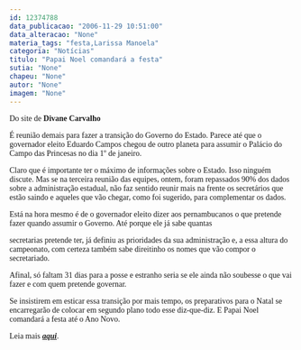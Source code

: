 ```yaml
---
id: 12374788
data_publicacao: "2006-11-29 10:51:00"
data_alteracao: "None"
materia_tags: "festa,Larissa Manoela"
categoria: "Notícias"
titulo: "Papai Noel comandará a festa"
sutia: "None"
chapeu: "None"
autor: "None"
imagem: "None"
---
```

<p><P><FONT face=Verdana>Do site de <STRONG>Divane Carvalho</STRONG></FONT></P></p>
<p><P><FONT face=Verdana>É reunião demais para fazer a transição do Governo do Estado. Parece até que o governador eleito Eduardo Campos chegou de outro planeta para assumir o Palácio do Campo das Princesas no dia 1º de janeiro.</FONT></P></p>
<p><P><FONT face=Verdana>Claro que é importante ter o máximo de informações sobre o Estado. Isso ninguém discute. Mas se na terceira reunião das equipes, ontem, foram repassados 90% dos dados sobre a administração estadual, não faz sentido reunir mais na frente os secretários que estão saindo e aqueles que vão chegar, como foi sugerido, para complementar os dados.</FONT></P></p>
<p><P><FONT face=Verdana>Está na hora mesmo é de o governador eleito dizer aos pernambucanos o que pretende fazer quando assumir o Governo. Até porque ele já sabe quantas</p>
<p> secretarias pretende ter, já definiu as prioridades da sua administração e, a essa altura do campeonato, com certeza também sabe direitinho os nomes que vão compor o secretariado. </FONT></P></p>
<p><P><FONT face=Verdana>Afinal, só faltam 31 dias para a posse e estranho seria se ele ainda não soubesse o que vai fazer e com quem pretende governar.</FONT></P></p>
<p><P><FONT face=Verdana>Se insistirem em esticar essa transição por mais tempo, os preparativos para o Natal se encarregarão de colocar em segundo plano todo esse diz-que-diz. E Papai Noel comandará a festa até o Ano Novo.</FONT></P></p>
<p><P><FONT face=Verdana>Leia mais <STRONG><EM><A href=\"https://www.divanecarvalho.com.br/\" target=_blank>aqui</A></EM></STRONG>.</FONT></P> </p>
